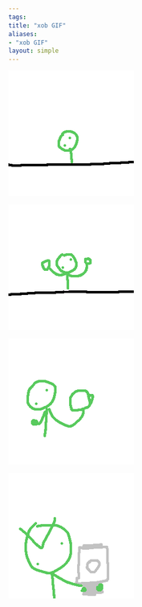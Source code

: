 ```yaml
---
tags: 
title: "xob GIF"
aliases:
- "xob GIF"
layout: simple
---
```


![slam](assets/gif/slam.gif)

![bang](assets/gif/bang.gif)

![middle](assets/gif/middle.gif)

![shoot](assets/gif/shoot.gif)